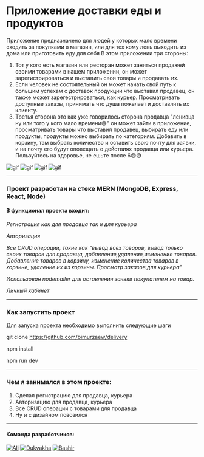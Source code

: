 # Приложение доставки еды и продуктов
Приложение предназначено для людей у которых мало времени сходить за покупками в магазин, или для тех кому лень выходить из дома или приготовить еду для себя
В этом приложении три стороны:
1. Тот у кого есть магазин или ресторан может заняться продажей своими товарами в нашем приложении, он может зарегистрироваться и выставить свои товары и продавать их.
2. Если человек не состоятельный он может начать свой путь к большим успехам с доставок продукции что выставил продавец, он также может зарегестрироваться, как курьер. Просматривать доступные заказы, принимать что душа пожелает и доставлять их клиенту.
3. Третья сторона это как уже говорилось сторона продавца "ленивца ну или того у кого мало времени😅" он может зайти в приложение, просматривать товары что выставил продавец, выбирать еду или продукты, продукты можно выбирать по категориям. Добавить в корзину, там выбрать количество и оставить свою почту для заявки, и на почту его будут оповещать о действиях продавца или курьера. 
Пользуйтесь на здоровье, не ешьте после 6😅😅

![gif](https://github.com/bimurzaew/delivery/blob/main/client/public/telegram-cloud-document-2-5395408238734742658.gif)
![gif](https://github.com/bimurzaew/delivery/blob/main/client/public/telegram-cloud-document-2-5395408238734742641_(1).gif)
![gif](https://github.com/bimurzaew/delivery/blob/main/client/public/telegram-cloud-document-2-5395408238734742632_(1).gif)
![gif](https://github.com/bimurzaew/delivery/blob/main/client/public/telegram-cloud-document-2-5395408238734742644_(1).gif)
___
### Проект разработан на стеке MERN (MongoDB, Express, React, Node)
#### В функционал проекта входит:

*Регистрация как для продавца так и для курьера*

*Авторизация*

*Все CRUD операции, такие как "вывод всех товаров, вывод только своих товаров для продавца, добавление,удаление,изменение товаров. Добавление товаров в корзину, изменение количества товаров в корзине, удаление их из корзины. Просмотр заказов для курьера"*

*Использован nodemailer для оставления заявки покупателем на товар.*

*Личный кабинет*


___
### Как запустить проект

Для запуска проекта необходимо выполнить следующие шаги

git clone https://github.com/bimurzaew/delivery

npm install

npm run dev
___

### Чем я занимался в этом проекте:
1. Сделал регистрацию для продавца, курьера
2. Авторизацию для продавца, курьера
3. Все CRUD операции с товарами для продавца
4. Ну и с дизайном повозился

___

#### Команда разработчиков:

 [<img alt="Ali" src="https://img.shields.io/badge/-Ali-black?style=for-the-badge&logo=&logoColor=red" />](https://github.com/bimurzaew)
 [<img alt="Dukvakha" src="https://img.shields.io/badge/-Dukvakha-black?style=for-the-badge&logo=&logoColor=red" />](https://github.com/Dukvaha27)
 [<img alt="Bashir" src="https://img.shields.io/badge/-Bashir-black?style=for-the-badge&logo=&logoColor=red" />](https://github.com/LAIZERLZR)

